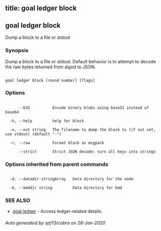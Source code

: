 title: goal ledger block
---
## goal ledger block



Dump a block to a file or stdout



### Synopsis



Dump a block to a file or stdout. Default behavior is to attempt to decode the raw bytes returned from algod to JSON.



```

goal ledger block [round number] [flags]

```



### Options



```

      --b32          Encode binary blobs using base32 instead of base64

  -h, --help         help for block

  -o, --out string   The filename to dump the block to (if not set, use stdout) (default "-")

  -r, --raw          Format block as msgpack

      --strict       Strict JSON decode: turn all keys into strings

```



### Options inherited from parent commands



```

  -d, --datadir stringArray   Data directory for the node

  -k, --kmddir string         Data directory for kmd

```



### SEE ALSO



* [goal ledger](../../ledger/ledger/)	 - Access ledger-related details.


###### Auto generated by spf13/cobra on 28-Jan-2020

